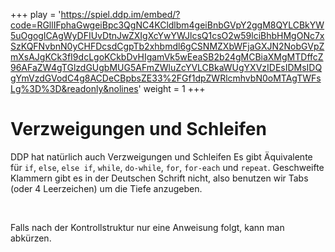 +++
play = 'https://spiel.ddp.im/embed/?code=RGllIFphaGwgeiBpc3QgNC4KCldlbm4geiBnbGVpY2ggM8QYLCBkYW5uOgogICAgWyDFIUvDtnJwZXIgXcYwYWJlcsQ1csO2w59lciBhbHMgONc7xSzKQFNvbnN0yCHFDcsdCgpTb2xhbmdl6gCSNMZXbWFjaGXJN2NobGVpZmXsAJgKCk3fI9dcLgoKCkbDvHIgamVk5wEeaSB2b24gMCBiaXMgMTDffcZ96AFaZW4gTGlzdGUgbMUG5AFmZWluZcYVLCBkaWUgYXVzIDEsIDMsIDQgYmVzdGVodC4g8ACDeCBpbsZE33%2FGf1dpZWRlcmhvbN0oMTAgTWFsLg%3D%3D&readonly&nolines'
weight = 1
+++

# Verzweigungen und Schleifen

DDP hat natürlich auch Verzweigungen und Schleifen
Es gibt Äquivalente für `if`, `else`, `else if`, `while`, `do-while`, `for`, `for-each` und `repeat`.
Geschweifte Klammern gibt es in der Deutschen Schrift nicht, also benutzen wir Tabs (oder 4 Leerzeichen) um die Tiefe anzugeben.

<br>

Falls nach der Kontrollstruktur nur eine Anweisung folgt, kann man abkürzen.